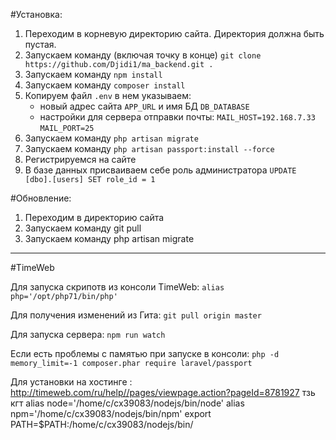#Установка:
1. Переходим в корневую директорию сайта. Директория должна быть пустая.
2. Запускаем команду (включая точку в конце) `git clone https://github.com/Djidi1/ma_backend.git .`
3. Запускаем команду `npm install`
4. Запускаем команду `composer install`
5. Копируем файл `.env` в нем указываем:
	- новый адрес сайта `APP_URL` и имя БД `DB_DATABASE`
	- настройки для сервера отправки почты: 
		`MAIL_HOST=192.168.7.33`
		`MAIL_PORT=25`
6. Запускаем команду `php artisan migrate`
7. Запускаем команду `php artisan passport:install --force`
8. Регистрируемся на сайте
9. В базе данных присваиваем себе роль администратора `UPDATE [dbo].[users] SET role_id = 1`

#Обновление:
1. Переходим в директорию сайта
2. Запускаем команду git pull
3. Запускаем команду php artisan migrate

-------
#TimeWeb

Для запуска скрипотв из консоли TimeWeb:
    `alias php='/opt/php71/bin/php'`
 
Для получения изменений из Гита:
    `git pull origin master`
    
Для запуска сервера:
    `npm run watch`
    
Если есть проблемы с памятью при запуске в консоли:
    `php -d memory_limit=-1 composer.phar require laravel/passport`        
	

Для установки на хостинге	:
http://timeweb.com/ru/help//pages/viewpage.action?pageId=8781927
тзь кгт 
alias node='/home/c/cx39083/nodejs/bin/node'
alias npm='/home/c/cx39083/nodejs/bin/npm'
export PATH=$PATH:/home/c/cx39083/nodejs/bin/
